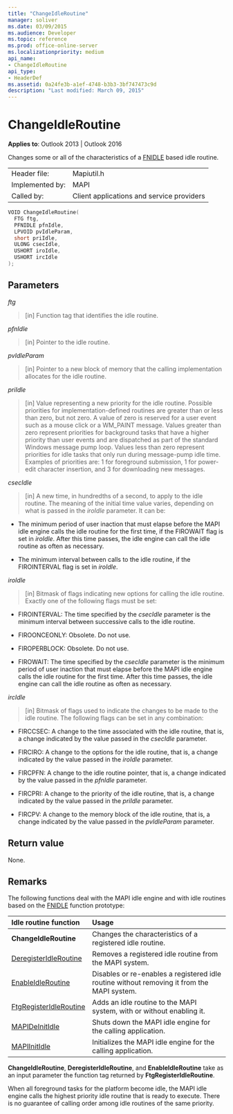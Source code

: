 ```yaml
---
title: "ChangeIdleRoutine"
manager: soliver
ms.date: 03/09/2015
ms.audience: Developer
ms.topic: reference
ms.prod: office-online-server
ms.localizationpriority: medium
api_name:
- ChangeIdleRoutine
api_type:
- HeaderDef
ms.assetid: 0a24fe3b-a1ef-4748-b3b3-3bf747473c9d
description: "Last modified: March 09, 2015"
---
```


# ChangeIdleRoutine

**Applies to**: Outlook 2013 | Outlook 2016 
  
Changes some or all of the characteristics of a [FNIDLE](fnidle.md) based idle routine. 
  
|||
|:-----|:-----|
|Header file:  <br/> |Mapiutil.h  <br/> |
|Implemented by:  <br/> |MAPI  <br/> |
|Called by:  <br/> |Client applications and service providers  <br/> |
   
```cpp
VOID ChangeIdleRoutine(
  FTG ftg,
  PFNIDLE pfnIdle,
  LPVOID pvIdleParam,
  short priIdle,
  ULONG csecIdle,
  USHORT iroIdle,
  USHORT ircIdle
);
```

## Parameters

_ftg_
  
> [in] Function tag that identifies the idle routine. 
    
_pfnIdle_
  
> [in] Pointer to the idle routine. 
    
_pvIdleParam_
  
> [in] Pointer to a new block of memory that the calling implementation allocates for the idle routine. 
    
_priIdle_
  
> [in] Value representing a new priority for the idle routine. Possible priorities for implementation-defined routines are greater than or less than zero, but not zero. A value of zero is reserved for a user event such as a mouse click or a WM_PAINT message. Values greater than zero represent priorities for background tasks that have a higher priority than user events and are dispatched as part of the standard Windows message pump loop. Values less than zero represent priorities for idle tasks that only run during message-pump idle time. Examples of priorities are: 1 for foreground submission, 1 for power-edit character insertion, and 3 for downloading new messages.
    
_csecIdle_
  
> [in] A new time, in hundredths of a second, to apply to the idle routine. The meaning of the initial time value varies, depending on what is passed in the _iroIdle_ parameter. It can be: 
    
  - The minimum period of user inaction that must elapse before the MAPI idle engine calls the idle routine for the first time, if the FIROWAIT flag is set in  _iroIdle_. After this time passes, the idle engine can call the idle routine as often as necessary. 
    
  - The minimum interval between calls to the idle routine, if the FIROINTERVAL flag is set in  _iroIdle_. 
    
_iroIdle_
  
> [in] Bitmask of flags indicating new options for calling the idle routine. Exactly one of the following flags must be set:
    
  - FIROINTERVAL: The time specified by the  _csecIdle_ parameter is the minimum interval between successive calls to the idle routine. 
      
  - FIROONCEONLY: Obsolete. Do not use. 
      
  - FIROPERBLOCK: Obsolete. Do not use. 
      
  - FIROWAIT: The time specified by the  _csecIdle_ parameter is the minimum period of user inaction that must elapse before the MAPI idle engine calls the idle routine for the first time. After this time passes, the idle engine can call the idle routine as often as necessary. 
    
_ircIdle_
  
> [in] Bitmask of flags used to indicate the changes to be made to the idle routine. The following flags can be set in any combination:
    
  - FIRCCSEC: A change to the time associated with the idle routine, that is, a change indicated by the value passed in the _csecIdle_ parameter. 
      
  - FIRCIRO: A change to the options for the idle routine, that is, a change indicated by the value passed in the _iroIdle_ parameter. 
      
  - FIRCPFN: A change to the idle routine pointer, that is, a change indicated by the value passed in the _pfnIdle_ parameter. 
      
  - FIRCPRI: A change to the priority of the idle routine, that is, a change indicated by the value passed in the _priIdle_ parameter. 
      
  - FIRCPV: A change to the memory block of the idle routine, that is, a change indicated by the value passed in the _pvIdleParam_ parameter. 
    
## Return value

None.
  
## Remarks

The following functions deal with the MAPI idle engine and with idle routines based on the [FNIDLE](fnidle.md) function prototype: 
  
|**Idle routine function**|**Usage**|
|:-----|:-----|
|**ChangeIdleRoutine** <br/> |Changes the characteristics of a registered idle routine.  <br/> |
|[DeregisterIdleRoutine](deregisteridleroutine.md) <br/> |Removes a registered idle routine from the MAPI system.  <br/> |
|[EnableIdleRoutine](enableidleroutine.md) <br/> |Disables or re-enables a registered idle routine without removing it from the MAPI system.  <br/> |
|[FtgRegisterIdleRoutine](ftgregisteridleroutine.md) <br/> |Adds an idle routine to the MAPI system, with or without enabling it.  <br/> |
|[MAPIDeInitIdle](mapideinitidle.md) <br/> |Shuts down the MAPI idle engine for the calling application.  <br/> |
|[MAPIInitIdle](mapiinitidle.md) <br/> |Initializes the MAPI idle engine for the calling application.  <br/> |
   
**ChangeIdleRoutine**, **DeregisterIdleRoutine**, and **EnableIdleRoutine** take as an input parameter the function tag returned by **FtgRegisterIdleRoutine**. 
  
When all foreground tasks for the platform become idle, the MAPI idle engine calls the highest priority idle routine that is ready to execute. There is no guarantee of calling order among idle routines of the same priority. 
  

